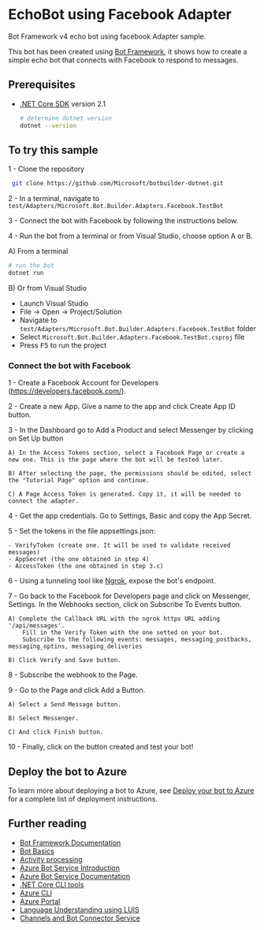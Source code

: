 ﻿# EchoBot using Facebook Adapter

Bot Framework v4 echo bot using facebook Adapter sample.

This bot has been created using [Bot Framework](https://dev.botframework.com), it shows how to create a simple echo bot that connects with Facebook to respond to messages.

## Prerequisites

- [.NET Core SDK](https://dotnet.microsoft.com/download) version 2.1

  ```bash
  # determine dotnet version
  dotnet --version
  ```

## To try this sample

1 - Clone the repository

   ```bash
    git clone https://github.com/Microsoft/botbuilder-dotnet.git
   ```

 2 - In a terminal, navigate to `test/Adapters/Microsoft.Bot.Builder.Adapters.Facebook.TestBot`

 3 - Connect the bot with Facebook by following the instructions below.

4 - Run the bot from a terminal or from Visual Studio, choose option A or B.

  A) From a terminal

  ```bash
  # run the bot
  dotnet run
  ```

  B) Or from Visual Studio

  - Launch Visual Studio
  - File -> Open -> Project/Solution
  - Navigate to `test/Adapters/Microsoft.Bot.Builder.Adapters.Facebook.TestBot` folder
  - Select `Microsoft.Bot.Builder.Adapters.Facebook.TestBot.csproj` file
  - Press <kbd>F5</kbd> to run the project


### Connect the bot with Facebook

1 - Create a Facebook Account for Developers (https://developers.facebook.com/).

2 - Create a new App. Give a name to the app and click Create App ID button.

3 - In the Dashboard go to Add a Product and select Messenger by clicking on Set Up button

    A) In the Access Tokens section, select a Facebook Page or create a new one. This is the page where the bot will be tested later.

    B) After selecting the page, the permissions should be edited, select the "Tutorial Page" option and continue.

    C) A Page Access Token is generated. Copy it, it will be needed to connect the adapter.

4 - Get the app credentials. Go to Settings, Basic and copy the App Secret.

5 - Set the tokens in the file appsettings.json: 
    
    - VerifyToken (create one. It will be used to validate received messages)
    - AppSecret (the one obtained in step 4)
    - AccessToken (the one obtained in step 3.c)

6 - Using a tunneling tool like [Ngrok](https://ngrok.com/download), expose the bot's endpoint.

7 - Go back to the Facebook for Developers page and click on Messenger, Settings.
    In the Webhooks section, click on Subscribe To Events button.

    A) Complete the Callback URL with the ngrok https URL adding   '/api/messages'. 
        Fill in the Verify Token with the one setted on your bot.
        Subscribe to the following events: messages, messaging_postbacks, messaging_optins, messaging_deliveries

    B) Click Verify and Save button.

8 - Subscribe the webhook to the Page.

9 - Go to the Page and click Add a Button.

    A) Select a Send Message button.

    B) Select Messenger.

    C) And click Finish button.

10 - Finally, click on the button created and test your bot!

## Deploy the bot to Azure

To learn more about deploying a bot to Azure, see [Deploy your bot to Azure](https://aka.ms/azuredeployment) for a complete list of deployment instructions.

## Further reading

- [Bot Framework Documentation](https://docs.botframework.com)
- [Bot Basics](https://docs.microsoft.com/azure/bot-service/bot-builder-basics?view=azure-bot-service-4.0)
- [Activity processing](https://docs.microsoft.com/en-us/azure/bot-service/bot-builder-concept-activity-processing?view=azure-bot-service-4.0)
- [Azure Bot Service Introduction](https://docs.microsoft.com/azure/bot-service/bot-service-overview-introduction?view=azure-bot-service-4.0)
- [Azure Bot Service Documentation](https://docs.microsoft.com/azure/bot-service/?view=azure-bot-service-4.0)
- [.NET Core CLI tools](https://docs.microsoft.com/en-us/dotnet/core/tools/?tabs=netcore2x)
- [Azure CLI](https://docs.microsoft.com/cli/azure/?view=azure-cli-latest)
- [Azure Portal](https://portal.azure.com)
- [Language Understanding using LUIS](https://docs.microsoft.com/en-us/azure/cognitive-services/luis/)
- [Channels and Bot Connector Service](https://docs.microsoft.com/en-us/azure/bot-service/bot-concepts?view=azure-bot-service-4.0)
